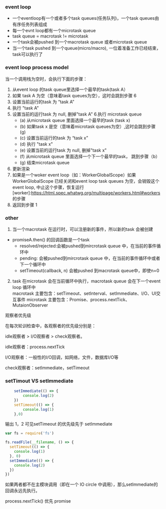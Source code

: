 ### event loop

* 一个eventloop有一个或者多个task queues(任务队列)，一个task queues由有序任务列表组成
* 每一个evnt loop都有一个microtask queue
* task queue =  macrotask != microtask
* 一个task会被pushed 到一个macrotask queue 或者microtask queue
* 当一个task pushed 到一个queue(micro/macro), 一位着准备工作已经结束，task可以执行了


### event loop process model
当一个调用栈为空时，会执行下面的步骤：

1. 从event loop 的task queue里选择一个最早的task(task A）
2. 如果 task A 为空（意味着task queues为空），这时会跳到步骤 6
3. 设置当前运行的task 为 “task A”
4. 执行 "task A"
5. 设置当前的运行task 为 null, 删掉"task A"
6.执行 microtask queue
    * (a) 从microtask queue 里面选择一个最早的task (task x)
    * (b) 如果task x 是空（意味着microtask queues为空）,这时会跳到步骤 (g)
    * (c) 设置当前运行的task 为 “task x”
    * (d) 执行 "task x"
    * (e) 设置当前的运行task 为 null, 删掉"task x"
    * (f) 从microtask queue 里面选择一个下一个最早的task， 跳到步骤（b）
    * (g) 结束microtask queue
7. 更新渲染
8. 如果是一个woker event loop（如：WorkerGlobalScope）如果WorkerGlobalScope 已经关闭和event loop task queues 为空，会销毁这个event loop, 中止这个步骤，恢复运行[worker]:https://html.spec.whatwg.org/multipage/workers.html#workers 的步骤
9. 返回到步骤 1


### other
1. 当一个macrotask 在运行时，可以注册新的事件，所以新的task 会被创建
  * promiseA.then() 的回调函数是一个task
    * resolved/rejected:会被pushed到mircrotask queue 中，在当前的事件循环中
    * pending:  会被pushed到mircrotask queue 中，在当前的事件循环中或者下一个循环中
    * setTimeout(callback, n) 会被pushed 到macrotask queue中，即使n=0
2.  task 在microtask 会在当前循环中执行，macrotask queue 会在下一个event loop 循环中  
macrotask 主要包含：setTimeout、setInterval、setImmediate、I/O、UI交互事件
microtask 主要包含：Promise、process.nextTick、MutaionObserver


观察者优先级

在每次轮训检查中，各观察者的优先级分别是：

idle观察者 > I/O观察者 > check观察者。

idle观察者：process.nextTick

I/O观察者：一般性的I/O回调，如网络，文件，数据库I/O等

check观察者：setImmediate，setTimeout

### setTimout VS setImmediate
```javascript
    setImmediate(() => {
        console.log(2)
    })
    setTimeout(() => {
        console.log(1)
    },0)
```
输出 1，2
可见setTimeout 的优先级先于 setImmediate

```javascript
var fs = require('fs')

fs.readFile(__filename, () => {
  setTimeout(() => {
    console.log(1)
  }, 0)
  setImmediate(() => {
    console.log(2)
  })
})
```
如果两者都不在主模块调用（即在一个 IO circle 中调用），那么setImmediate的回调永远先执行。


process.nextTick() 优先 promise



 

